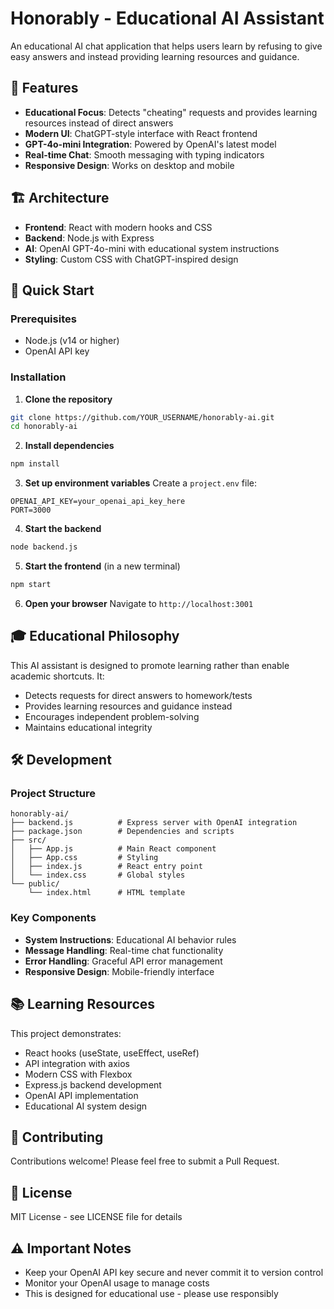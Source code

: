 # Honorably - Educational AI Assistant

An educational AI chat application that helps users learn by refusing to give easy answers and instead providing learning resources and guidance.

## 🎯 Features

- **Educational Focus**: Detects "cheating" requests and provides learning resources instead of direct answers
- **Modern UI**: ChatGPT-style interface with React frontend
- **GPT-4o-mini Integration**: Powered by OpenAI's latest model
- **Real-time Chat**: Smooth messaging with typing indicators
- **Responsive Design**: Works on desktop and mobile

## 🏗️ Architecture

- **Frontend**: React with modern hooks and CSS
- **Backend**: Node.js with Express
- **AI**: OpenAI GPT-4o-mini with educational system instructions
- **Styling**: Custom CSS with ChatGPT-inspired design

## 🚀 Quick Start

### Prerequisites
- Node.js (v14 or higher)
- OpenAI API key

### Installation

1. **Clone the repository**
```bash
git clone https://github.com/YOUR_USERNAME/honorably-ai.git
cd honorably-ai
```

2. **Install dependencies**
```bash
npm install
```

3. **Set up environment variables**
Create a `project.env` file:
```
OPENAI_API_KEY=your_openai_api_key_here
PORT=3000
```

4. **Start the backend**
```bash
node backend.js
```

5. **Start the frontend** (in a new terminal)
```bash
npm start
```

6. **Open your browser**
Navigate to `http://localhost:3001`

## 🎓 Educational Philosophy

This AI assistant is designed to promote learning rather than enable academic shortcuts. It:

- Detects requests for direct answers to homework/tests
- Provides learning resources and guidance instead
- Encourages independent problem-solving
- Maintains educational integrity

## 🛠️ Development

### Project Structure
```
honorably-ai/
├── backend.js          # Express server with OpenAI integration
├── package.json        # Dependencies and scripts
├── src/
│   ├── App.js          # Main React component
│   ├── App.css         # Styling
│   ├── index.js        # React entry point
│   └── index.css       # Global styles
└── public/
    └── index.html      # HTML template
```

### Key Components
- **System Instructions**: Educational AI behavior rules
- **Message Handling**: Real-time chat functionality  
- **Error Handling**: Graceful API error management
- **Responsive Design**: Mobile-friendly interface

## 📚 Learning Resources

This project demonstrates:
- React hooks (useState, useEffect, useRef)
- API integration with axios
- Modern CSS with Flexbox
- Express.js backend development
- OpenAI API implementation
- Educational AI system design

## 🤝 Contributing

Contributions welcome! Please feel free to submit a Pull Request.

## 📄 License

MIT License - see LICENSE file for details

## ⚠️ Important Notes

- Keep your OpenAI API key secure and never commit it to version control
- Monitor your OpenAI usage to manage costs
- This is designed for educational use - please use responsibly
